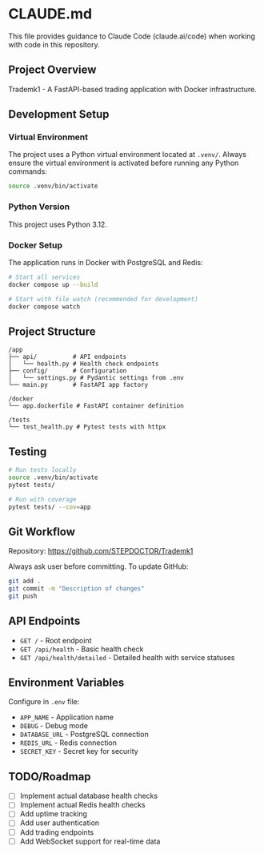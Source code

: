 # CLAUDE.md

This file provides guidance to Claude Code (claude.ai/code) when working with code in this repository.

## Project Overview

Trademk1 - A FastAPI-based trading application with Docker infrastructure.

## Development Setup

### Virtual Environment
The project uses a Python virtual environment located at `.venv/`. Always ensure the virtual environment is activated before running any Python commands:
```bash
source .venv/bin/activate
```

### Python Version
This project uses Python 3.12.

### Docker Setup
The application runs in Docker with PostgreSQL and Redis:
```bash
# Start all services
docker compose up --build

# Start with file watch (recommended for development)
docker compose watch
```

## Project Structure

```
/app
├── api/          # API endpoints
│   └── health.py # Health check endpoints
├── config/       # Configuration
│   └── settings.py # Pydantic settings from .env
└── main.py       # FastAPI app factory

/docker
└── app.dockerfile # FastAPI container definition

/tests
└── test_health.py # Pytest tests with httpx
```

## Testing

```bash
# Run tests locally
source .venv/bin/activate
pytest tests/

# Run with coverage
pytest tests/ --cov=app
```

## Git Workflow

Repository: https://github.com/STEPDOCTOR/Trademk1

Always ask user before committing. To update GitHub:
```bash
git add .
git commit -m "Description of changes"
git push
```

## API Endpoints

- `GET /` - Root endpoint
- `GET /api/health` - Basic health check
- `GET /api/health/detailed` - Detailed health with service statuses

## Environment Variables

Configure in `.env` file:
- `APP_NAME` - Application name
- `DEBUG` - Debug mode
- `DATABASE_URL` - PostgreSQL connection
- `REDIS_URL` - Redis connection
- `SECRET_KEY` - Secret key for security

## TODO/Roadmap

- [ ] Implement actual database health checks
- [ ] Implement actual Redis health checks
- [ ] Add uptime tracking
- [ ] Add user authentication
- [ ] Add trading endpoints
- [ ] Add WebSocket support for real-time data